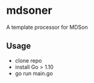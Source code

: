 # mdsoner
A template processor for MDSon 

## Usage
- clone repo
- install Go > 1.10
- go run main.go


